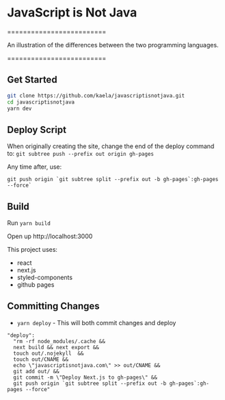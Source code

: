 # JavaScript is Not Java

=========================

An illustration of the differences between the two programming languages.

=========================

## Get Started

```bash
git clone https://github.com/kaela/javascriptisnotjava.git
cd javascriptisnotjava
yarn dev
```

## Deploy Script

When originally creating the site, change the end of the deploy command to:
`git subtree push --prefix out origin gh-pages`

Any time after, use:

```
git push origin `git subtree split --prefix out -b gh-pages`:gh-pages --force`
```

## Build

Run `yarn build`

Open up http://localhost:3000

This project uses:

- react
- next.js
- styled-components
- github pages

## Committing Changes

- `yarn deploy` - This will both commit changes and deploy

```
"deploy":
  "rm -rf node_modules/.cache &&
  next build && next export &&
  touch out/.nojekyll  &&
  touch out/CNAME &&
  echo \"javascriptisnotjava.com\" >> out/CNAME &&
  git add out/ &&
  git commit -m \"Deploy Next.js to gh-pages\" &&
  git push origin `git subtree split --prefix out -b gh-pages`:gh-pages --force"
```
